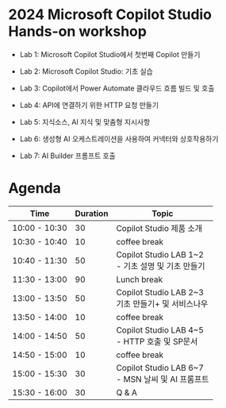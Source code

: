 # 2024 Microsoft Copilot Studio Hands-on workshop

* Lab 1: Microsoft Copilot Studio에서 첫번째 Copilot 만들기

* Lab 2: Microsoft Copilot Studio: 기초 실습

* Lab 3: Copilot에서 Power Automate 클라우드 흐름 빌드 및 호출

* Lab 4: API에 연결하기 위한 HTTP 요청 만들기

* Lab 5: 지식소스, AI 지식 및 맞춤형 지시사항

* Lab 6: 생성형 AI 오케스트레이션을 사용하여 커넥터와 상호작용하기

* Lab 7: AI Builder 프롬프트 호출



# Agenda

|Time	|Duration	|Topic|
| --- | --- | --- |
|10:00 - 10:30	|30	|Copilot Studio 제품 소개|
|10:30 - 10:40	|10	|coffee break|
|10:40 - 11:30	|50	|Copilot Studio LAB 1~2</br> - 기초 설명 및 기초 만들기 |
|11:30 - 13:00	|90	|Lunch break|
|13:00 - 13:50	|50	|Copilot Studio LAB 2~3</br> 기초 만들기+ 및 서비스나우|
|13:50 - 14:00	|10	|coffee break|
|14:00 - 14:50	|50	|Copilot Studio LAB 4~5</br>- HTTP 호출 및 SP문서|
|14:50 - 15:00	|10	|coffee break|
|15:00 - 15:30	|30	|Copilot Studio LAB 6~7</br> - MSN 날씨 및 AI 프롬프트 |
|15:30 - 16:00	|30	|Q & A|
